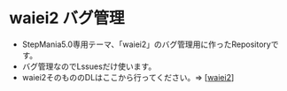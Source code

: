 # waiei2 バグ管理
* StepMania5.0専用テーマ、「waiei2」のバグ管理用に作ったRepositoryです。
* バグ管理なのでLssuesだけ使います。
* waiei2そのもののDLはここから行ってください。⇒ [[waiei2](http://waiei.net/sm/waiei2/)]
